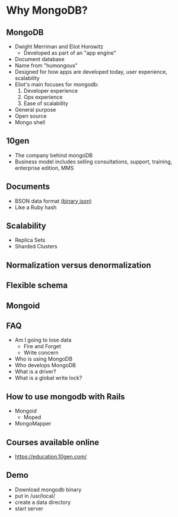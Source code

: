 # Why MongoDB?

## MongoDB
  * Dwight Merriman and Eliot Horowitz
    * Developed as part of an "app engine"
  * Document database
  * Name from "humongous"
  * Designed for how apps are developed today, user experience, scalability
  * Eliot's main focuses for mongodb:
    1. Developer experience
    2. Ops experience
    3. Ease of scalability
  * General purpose
  * Open source
  * Mongo shell

## 10gen
  * The company behind mongoDB
  * Business model includes selling consultations, support, training, enterprise edition, MMS

## Documents
  * BSON data format [(binary json)](http://bsonspec.org/)
  * Like a Ruby hash

## Scalability
  * Replica Sets
  * Sharded Clusters

## Normalization versus denormalization

## Flexible schema

## Mongoid

## FAQ
  * Am I going to lose data
    * Fire and Forget
    * Write concern
  * Who is using MongoDB
  * Who develops MongoDB
  * What is a driver?
  * What is a global write lock?

## How to use mongodb with Rails
  * Mongoid
    * Moped
  * MongoMapper

## Courses available online
  * https://education.10gen.com/

## Demo
  * Download mongodb binary
  * put in /usr/local/
  * create a data directory
  * start server